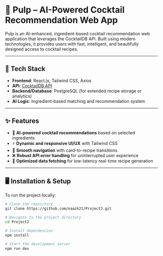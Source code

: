 # 🍹 Pulp – AI-Powered Cocktail Recommendation Web App

Pulp is an AI-enhanced, ingredient-based cocktail recommendation web application that leverages the CocktailDB API. Built using modern technologies, it provides users with fast, intelligent, and beautifully designed access to cocktail recipes.

---

## 🚀 Tech Stack

- **Frontend**: React.js, Tailwind CSS, Axios
- **API**: [CocktailDB API](https://www.thecocktaildb.com/)
- **Backend/Database**: PostgreSQL (for extended recipe storage or analytics)
- **AI Logic**: Ingredient-based matching and recommendation system

---

## ✨ Features

- 🧠 **AI-powered cocktail recommendations** based on selected ingredients
- ⚡ **Dynamic and responsive UI/UX** with Tailwind CSS
- 🔀 **Smooth navigation** with card-to-recipe transitions
- ❌ **Robust API error handling** for uninterrupted user experience
- 🚀 **Optimized data fetching** for low-latency real-time recipe generation

---

## 🖥️ Installation & Setup

To run the project locally:

```bash
# Clone the repository
git clone https://github.com/naazk21/Project2.git

# Navigate to the project directory
cd Project2

# Install dependencies
npm install

# Start the development server
npm run dev
